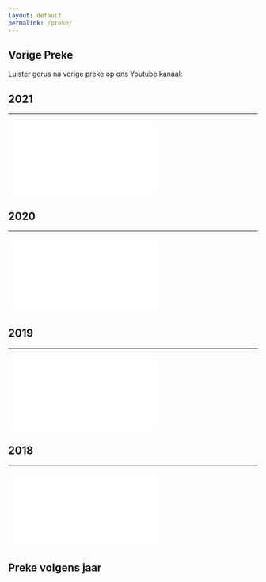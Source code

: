 ```yaml
---
layout: default
permalink: /preke/
---
```


## Vorige Preke
Luister gerus na vorige preke op ons Youtube kanaal:

<div class="row">
  <div class="col-md-6 mb-5">
    <h2>2021</h2>
    <hr />
    <iframe src="//www.youtube.com/embed/videoseries?list=PL3rAB5-SazVfuzVCDkDKmJ6kkAPVl_f2X&wmode=opaque" frameborder="0" allowfullscreen></iframe>
  </div> 
  <div class="col-md-6 mb-5">
    <h2>2020</h2>
    <hr />
    <div class="wsite-youtube" style="margin-bottom:10px;margin-top:10px;">
        <div class="wsite-youtube-wrapper wsite-youtube-size-auto wsite-youtube-align-center">
          <div class="wsite-youtube-container"> <iframe src="//www.youtube.com/embed/videoseries?list=PL3rAB5-SazVdslcYX0Pya5uGGddGbDwoT&wmode=opaque" frameborder="0" allowfullscreen></iframe> </div>
        </div>
      </div>
  </div> 
</div> 
<div class="row">
  <div class="col-md-6 mb-5">
    <h2>2019</h2>
    <hr />
    <div class="wsite-youtube" style="margin-bottom:10px;margin-top:10px;">
        <div class="wsite-youtube-wrapper wsite-youtube-size-auto wsite-youtube-align-center">
          <div class="wsite-youtube-container"> <iframe src="//www.youtube.com/embed/videoseries?list=PL3rAB5-SazVcxPrk4d6_sKsf-6PBJlWKG&wmode=opaque" frameborder="0" allowfullscreen></iframe> </div>
        </div>
      </div>
  </div> 
  <div class="col-md-6 mb-5">
    <h2>2018</h2>
    <hr />
    <div class="wsite-youtube" style="margin-bottom:10px;margin-top:10px;">
        <div class="wsite-youtube-wrapper wsite-youtube-size-auto wsite-youtube-align-center">
          <div class="wsite-youtube-container"> <iframe src="//www.youtube.com/embed/videoseries?list=PL3rAB5-SazVd5iFN46gvGyKt2Emfd7e6s&wmode=opaque" frameborder="0" allowfullscreen></iframe> </div>
        </div>
      </div>
  </div> 
</div> 
      
## Preke volgens jaar

